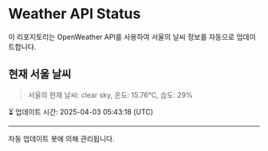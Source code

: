 
# Weather API Status

이 리포지토리는 OpenWeather API를 사용하여 서울의 날씨 정보를 자동으로 업데이트합니다.

## 현재 서울 날씨
> 서울의 현재 날씨: clear sky, 온도: 15.76°C, 습도: 29%

⏳ 업데이트 시간: 2025-04-03 05:43:18 (UTC)

---
자동 업데이트 봇에 의해 관리됩니다.
